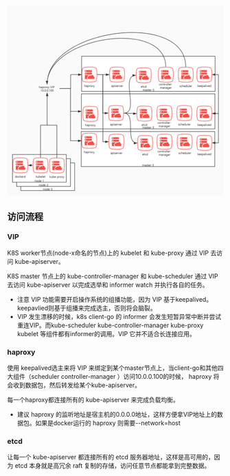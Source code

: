 ![avatar](img/k8s-ha.jpg)

## 访问流程
### VIP
    
K8S worker节点(node-x命名的节点)上的 kubelet 和 kube-proxy 通过 VIP 去访问 kube-apiserver。

K8S master 节点上的 kube-controller-manager 和 kube-scheduler 通过 VIP 去访问 kube-apiserver 以完成选举和 informer watch 并执行各自的任务。

* 注意 VIP 功能需要开启操作系统的组播功能，因为 VIP 基于keepalived。keepavlied则基于组播来完成选主，否则将会脑裂。
* VIP 发生漂移的时候，k8s client-go 的 informer 会发生短暂异常中断并尝试重连VIP。而kube-scheduler kube-controller-manager kube-proxy kubelet 等组件都有informer的调用。VIP 它并不适合长连接应用。

### haproxy

使用 keepalived选主来将 VIP 来绑定到某个master节点上，当client-go和其他四大组件（scheduler controller-manager ）访问10.0.0.100的时候， haproxy 将会收到数据包，然后转发给某个kube-apiserver。

每一个haproxy都连接所有的 kube-apiserver 来完成负载均衡。

* 建议 haproxy 的监听地址是宿主机的0.0.0.0地址，这样方便拿VIP地址上的数据包。如果是docker运行的 haproxy 则需要--network=host

### etcd

让每一个 kube-apiserver 都连接所有的 etcd 服务器地址，这样是高可用的，因为 etcd 本身就是高冗余 raft 复制的存储，访问任意节点都能拿到完整数据。